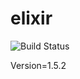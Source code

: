 # elixir

![Build Status](https://travis-ci.org/cyber-dojo-languages/elixir.svg?branch=master)

Version=1.5.2